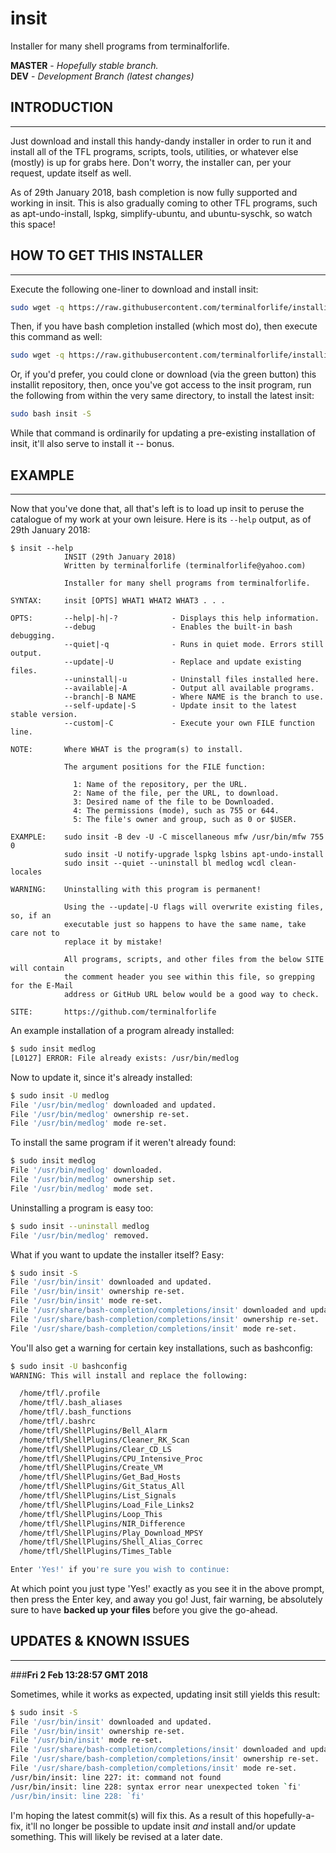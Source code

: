 # insit
Installer for many shell programs from terminalforlife.

**MASTER** - _Hopefully stable branch._\
**DEV** - _Development Branch (latest changes)_

## INTRODUCTION
---

Just download and install this handy-dandy installer in order to run it and install all of the TFL programs, scripts, tools, utilities, or whatever else (mostly) is up for grabs here. Don't worry, the installer can, per your request, update itself as well.

As of 29th January 2018, bash completion is now fully supported and working in insit. This is also gradually coming to other TFL programs, such as apt-undo-install, lspkg, simplify-ubuntu, and ubuntu-syschk, so watch this space!

## HOW TO GET THIS INSTALLER
---

Execute the following one-liner to download and install insit:

```bash
sudo wget -q https://raw.githubusercontent.com/terminalforlife/installit/master/insit -O /usr/bin/insit && sudo chmod 755 /usr/bin/insit
```

Then, if you have bash completion installed (which most do), then execute this command as well:

```bash
sudo wget -q https://raw.githubusercontent.com/terminalforlife/installit/master/completion -O /usr/share/bash-completion/completions/insit && sudo chmod 644 /usr/share/bash-completion/completions/insit
```

Or, if you'd prefer, you could clone or download (via the green button) this installit repository, then, once you've got access to the insit program, run the following from within the very same directory, to install the latest insit:

```bash
sudo bash insit -S
```

While that command is ordinarily for updating a pre-existing installation of insit, it'll also serve to install it -- bonus.

## EXAMPLE
---

Now that you've done that, all that's left is to load up insit to peruse the catalogue of my work at your own leisure. Here is its `--help` output, as of 29th January 2018:

```
$ insit --help
            INSIT (29th January 2018)
            Written by terminalforlife (terminalforlife@yahoo.com)

            Installer for many shell programs from terminalforlife.

SYNTAX:     insit [OPTS] WHAT1 WHAT2 WHAT3 . . .

OPTS:       --help|-h|-?            - Displays this help information.
            --debug                 - Enables the built-in bash debugging.
            --quiet|-q              - Runs in quiet mode. Errors still output.
            --update|-U             - Replace and update existing files.
            --uninstall|-u          - Uninstall files installed here.
            --available|-A          - Output all available programs.
            --branch|-B NAME        - Where NAME is the branch to use.
            --self-update|-S        - Update insit to the latest stable version.
            --custom|-C             - Execute your own FILE function line.

NOTE:       Where WHAT is the program(s) to install.

            The argument positions for the FILE function:

              1: Name of the repository, per the URL.
              2: Name of the file, per the URL, to download.
              3: Desired name of the file to be Downloaded.
              4: The permissions (mode), such as 755 or 644.
              5: The file's owner and group, such as 0 or $USER.

EXAMPLE:    sudo insit -B dev -U -C miscellaneous mfw /usr/bin/mfw 755 0
            sudo insit -U notify-upgrade lspkg lsbins apt-undo-install
            sudo insit --quiet --uninstall bl medlog wcdl clean-locales

WARNING:    Uninstalling with this program is permanent!

            Using the --update|-U flags will overwrite existing files, so, if an
            executable just so happens to have the same name, take care not to
            replace it by mistake!

            All programs, scripts, and other files from the below SITE will contain
            the comment header you see within this file, so grepping for the E-Mail
            address or GitHub URL below would be a good way to check.

SITE:       https://github.com/terminalforlife
```

An example installation of a program already installed:

```bash
$ sudo insit medlog
[L0127] ERROR: File already exists: /usr/bin/medlog
```

Now to update it, since it's already installed:

```bash
$ sudo insit -U medlog
File '/usr/bin/medlog' downloaded and updated.
File '/usr/bin/medlog' ownership re-set.
File '/usr/bin/medlog' mode re-set.
```

To install the same program if it weren't already found:

```bash
$ sudo insit medlog
File '/usr/bin/medlog' downloaded.
File '/usr/bin/medlog' ownership set.
File '/usr/bin/medlog' mode set.
```

Uninstalling a program is easy too:

```bash
$ sudo insit --uninstall medlog
File '/usr/bin/medlog' removed.
```

What if you want to update the installer itself? Easy:

```bash
$ sudo insit -S
File '/usr/bin/insit' downloaded and updated.
File '/usr/bin/insit' ownership re-set.
File '/usr/bin/insit' mode re-set.
File '/usr/share/bash-completion/completions/insit' downloaded and updated.
File '/usr/share/bash-completion/completions/insit' ownership re-set.
File '/usr/share/bash-completion/completions/insit' mode re-set.
```

You'll also get a warning for certain key installations, such as bashconfig:

```bash
$ sudo insit -U bashconfig
WARNING: This will install and replace the following:

  /home/tfl/.profile
  /home/tfl/.bash_aliases
  /home/tfl/.bash_functions
  /home/tfl/.bashrc
  /home/tfl/ShellPlugins/Bell_Alarm
  /home/tfl/ShellPlugins/Cleaner_RK_Scan
  /home/tfl/ShellPlugins/Clear_CD_LS
  /home/tfl/ShellPlugins/CPU_Intensive_Proc
  /home/tfl/ShellPlugins/Create_VM
  /home/tfl/ShellPlugins/Get_Bad_Hosts
  /home/tfl/ShellPlugins/Git_Status_All
  /home/tfl/ShellPlugins/List_Signals
  /home/tfl/ShellPlugins/Load_File_Links2
  /home/tfl/ShellPlugins/Loop_This
  /home/tfl/ShellPlugins/NIR_Difference
  /home/tfl/ShellPlugins/Play_Download_MPSY
  /home/tfl/ShellPlugins/Shell_Alias_Correc
  /home/tfl/ShellPlugins/Times_Table

Enter 'Yes!' if you're sure you wish to continue:
```

At which point you just type 'Yes!' exactly as you see it in the above prompt, then press the Enter key, and away you go! Just, fair warning, be absolutely sure to have **backed up your files** before you give the go-ahead.

## UPDATES & KNOWN ISSUES
---

###**Fri  2 Feb 13:28:57 GMT 2018**

Sometimes, while it works as expected, updating insit still yields this result:

```bash
$ sudo insit -S
File '/usr/bin/insit' downloaded and updated.
File '/usr/bin/insit' ownership re-set.
File '/usr/bin/insit' mode re-set.
File '/usr/share/bash-completion/completions/insit' downloaded and updated.
File '/usr/share/bash-completion/completions/insit' ownership re-set.
File '/usr/share/bash-completion/completions/insit' mode re-set.
/usr/bin/insit: line 227: it: command not found
/usr/bin/insit: line 228: syntax error near unexpected token `fi'
/usr/bin/insit: line 228: `fi'
```

I'm hoping the latest commit(s) will fix this. As a result of this hopefully-a-fix, it'll no longer be possible to update insit _and_ install and/or update something. This will likely be revised at a later date.
